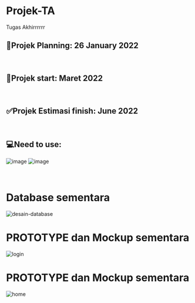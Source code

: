 # Projek-TA
Tugas Akhirrrrrr
<br/>
## 🛑Projek Planning: 26 January 2022
<br/>

## 🔰Projek start: Maret 2022
<br/>

## ✅Projek Estimasi finish: June 2022
<br/>

## 💻Need to use:
![image](https://user-images.githubusercontent.com/73746365/173214119-b2b243e6-3c53-4372-a244-507ddcc58f8f.png)
![image](https://user-images.githubusercontent.com/73746365/173214276-690300ff-3541-4ba9-9de7-5dd75230ccf7.png)
<br/>
<br/>
<br/>



# Database sementara
![desain-database](https://user-images.githubusercontent.com/73746365/158311326-bf524620-cea0-4771-9614-3960a05a0b11.JPG)


# PROTOTYPE dan Mockup sementara
![login](https://user-images.githubusercontent.com/73746365/158311492-b93f8117-6eaa-4ddd-aae4-9b8a95684b38.png)
# PROTOTYPE dan Mockup sementara
![home](https://user-images.githubusercontent.com/73746365/158311505-405e0305-7860-4c5e-b0d2-6a1960ecd116.png)
